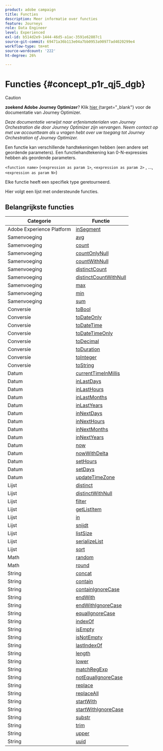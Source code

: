```yaml
---
product: adobe campaign
title: Functies
description: Meer informatie over functies
feature: Journeys
role: Data Engineer
level: Experienced
exl-id: b514d2e9-1444-46d5-a1ac-3591e62807c1
source-git-commit: 69471a36b113e04a7bb0953a90977ad4020299e4
workflow-type: tm+mt
source-wordcount: '222'
ht-degree: 26%

---
```


# Functies {#concept_p1r_qj5_dgb}


>[!CAUTION]
>
>**zoekend Adobe Journey Optimizer**? Klik [ hier ](https://experienceleague.adobe.com/en/docs/journey-optimizer/using/ajo-home){target="_blank"} voor de documentatie van Journey Optimizer.
>
>
>_Deze documentatie verwijst naar erfenismaterialen van Journey Orchestration die door Journey Optimizer zijn vervangen. Neem contact op met uw accountteam als u vragen hebt over uw toegang tot Journey Orchestration of Journey Optimizer._


Een functie kan verschillende handtekeningen hebben (een andere set geordende parameters). Een functiehandtekening kan 0-N-expressies hebben als geordende parameters.

`<function name>` (`<expression as param 1>`, `<expression as param 2>` , ...,`<expression as param N>`)

Elke functie heeft een specifiek type geretourneerd.

Hier volgt een lijst met ondersteunde functies.

## Belangrijkste functies

| Categorie | Functie |
|-------------|-----------------------|
| Adobe Experience Platform | [inSegment](../functions/functioninsegment.md) |
| Samenvoeging | [avg](../functions/functionavg.md) |
| Samenvoeging | [count](../functions/functioncount.md) |
| Samenvoeging | [countOnlyNull](../functions/functioncountonlynull.md) |
| Samenvoeging | [countWithNull](../functions/functioncountwithnull.md) |
| Samenvoeging | [distinctCount](../functions/functiondistinctcount.md) |
| Samenvoeging | [distinctCountWithNull](../functions/functiondistinctcountwithnull.md) |
| Samenvoeging | [max](../functions/functionmax.md) |
| Samenvoeging | [min](../functions/functionmin.md) |
| Samenvoeging | [sum](../functions/functionsum.md) |
| Conversie | [toBool](../functions/functiontobool.md) |
| Conversie | [ toDateOnly ](../functions/functiontodateonly.md) |
| Conversie | [toDateTime](../functions/functiontodatetime.md) |
| Conversie | [toDateTimeOnly](../functions/functiontodatetimeonly.md) |
| Conversie | [toDecimal](../functions/functiontodecimal.md) |
| Conversie | [toDuration](../functions/functiontoduration.md) |
| Conversie | [toInteger](../functions/functiontointeger.md) |
| Conversie | [toString](../functions/functiontostring.md) |
| Datum | [ currentTimeInMillis ](../functions/functioncurrenttimeinmillis.md) |
| Datum | [inLastDays](../functions/functioninlastdays.md) |
| Datum | [inLastHours](../functions/functioninlasthours.md) |
| Datum | [inLastMonths](../functions/functioninlastmonths.md) |
| Datum | [inLastYears](../functions/functioninlastyears.md) |
| Datum | [inNextDays](../functions/functioninnextdays.md) |
| Datum | [inNextHours](../functions/functioninnexthours.md) |
| Datum | [inNextMonths](../functions/functioninnextmonths.md) |
| Datum | [inNextYears](../functions/functioninnextyears.md) |
| Datum | [now](../functions/functionnow.md) |
| Datum | [nowWithDelta](../functions/functionnowwithdelta.md) |
| Datum | [setHours](../functions/functionsethours.md) |
| Datum | [setDays](../functions/functionsetdays.md) |
| Datum | [ updateTimeZone ](../functions/functionupdatetimezone.md) |
| Lijst | [distinct](../functions/functiondistinct.md) |
| Lijst | [distinctWithNull](../functions/functiondistinctwithnull.md) |
| Lijst | [ filter ](../functions/functionfilter.md) |
| Lijst | [getListItem](../functions/functiongetlistitem.md) |
| Lijst | [in](../functions/functionin.md) |
| Lijst | [ snijdt ](../functions/functionintersect.md) |
| Lijst | [listSize](../functions/functionlistsize.md) |
| Lijst | [serializeList](../functions/functionserializelist.md) |
| Lijst | [sort](../functions/functionsort.md) |
| Math | [random](../functions/functionrandom.md) |
| Math | [round](../functions/functionround.md) |
| String | [concat](../functions/functionconcat.md) |
| String | [contain](../functions/functioncontain.md) |
| String | [ containIgnoreCase ](../functions/functioncontainwithignorecase.md) |
| String | [endWith](../functions/functionendwith.md) |
| String | [ endWithIgnoreCase ](../functions/functionendwithignorecase.md) |
| String | [ equalIgnoreCase ](../functions/functionequalignorecase.md) |
| String | [indexOf](../functions/functionindexof.md) |
| String | [isEmpty](../functions/functionisempty.md) |
| String | [isNotEmpty](../functions/functionisnotempty.md) |
| String | [lastIndexOf](../functions/functionlastindexof.md) |
| String | [length](../functions/functionlength.md) |
| String | [lower](../functions/functionlower.md) |
| String | [matchRegExp](../functions/functionmatchregexp.md) |
| String | [ notEqualIgnoreCase ](../functions/functionnotequalignorecase.md) |
| String | [replace](../functions/functionreplace.md) |
| String | [replaceAll](../functions/functionreplaceall.md) |
| String | [startWith](../functions/functionstartwith.md) |
| String | [startWithIgnoreCase](../functions/functionstartwithignorecase.md) |
| String | [substr](../functions/functionsubstr.md) |
| String | [trim](../functions/functiontrim.md) |
| String | [upper](../functions/functionupper.md) |
| String | [uuid](../functions/functionuuid.md) |
